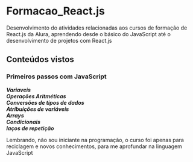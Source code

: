 # Formacao_React.js

Desenvolvimento do atividades relacionadas aos cursos de formação de React.js da Alura, aprendendo desde o básico do JavaScript até o desenvolvimento de projetos com React.js


## Conteúdos vistos
### Primeiros passos com JavaScript

***Variaveis***  
***Operações Aritméticas***  
***Conversões de tipos de dados***  
***Atribuições de variáveis***  
***Arrays***  
***Condicionais***  
***laços de repetição***  

Lembrando, não sou iniciante na programação, o curso foi apenas para reciclagem e novos conhecimentos, para me aprofundar na linguagem JavaScript
